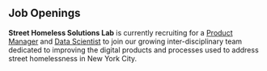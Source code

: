 ## Job Openings

**Street Homeless Solutions Lab** is currently recruiting for a [Product Manager](https://npstorey.github.io/SHSLab/job_posts/product_manager) and [Data Scientist](https://npstorey.github.io/SHSLab/jobs/data_scientist) to join our growing inter-disciplinary team dedicated to improving the digital products and processes used to address street homelessness in New York City.
